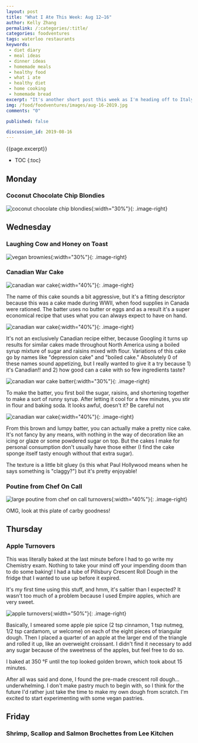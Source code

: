 ```yaml
---
layout: post
title: "What I Ate This Week: Aug 12–16"
author: Kelly Zhang
permalink: /:categories/:title/
categories: foodventures
tags: waterloo restaurants
keywords:
 - diet diary
 - meal ideas
 - dinner ideas
 - homemade meals
 - healthy food
 - what i ate
 - healthy diet
 - home cooking
 - homemade bread
excerpt: "It's another short post this week as I'm heading off to Italy on Friday. This week has been less than healthy because I've been a bit preoccupied with exams, and I've had no motivation to cook."
img: /food/foodventures/images/aug-16-2019.jpg
comments: "0"

published: false

discussion_id: 2019-08-16
---
```


{{page.excerpt}}

* TOC
{:toc}

## Monday


### Coconut Chocolate Chip Blondies

![coconut chocolate chip blondies](/food/foodventures/images/vegan-brownies-toasted-coconut.jpg){:width="30%"}{: .image-right}

## Wednesday

### Laughing Cow and Honey on Toast

![vegan brownies](/food/foodventures/images/vegan-brownies-toasted-coconut.jpg){:width="30%"}{: .image-right}

### Canadian War Cake

![canadian war cake](/food/foodventures/images/canadian-war-cake-1.jpg){:width="40%"}{: .image-right}

The name of this cake sounds a bit aggressive, but it's a fitting descriptor because this was a cake made during WWII, when food supplies in Canada were rationed. The batter uses no butter or eggs and as a result it's a super economical recipe that uses what you can always expect to have on hand.

![canadian war cake](/food/foodventures/images/canadian-war-cake-2.jpg){:width="40%"}{: .image-right}

It's not an exclusively Canadian recipe either, because Googling it turns up results for similar cakes made throughout North America using a boiled syrup mixture of sugar and raisins mixed with flour. Variations of this cake go by names like "depression cake" and "boiled cake." Absolutely 0 of these names sound appetizing, but I really wanted to give it a try because 1) it's Canadian!! and 2) how good can a cake with so few ingredients taste?

![canadian war cake batter](/food/foodventures/images/canadian-war-cake-4.jpg){:width="30%"}{: .image-right}

To make the batter, you first boil the sugar, raisins, and shortening together to make a sort of runny syrup. After letting it cool for a few minutes, you stir in flour and baking soda. It looks awful, doesn't it? Be careful not

![canadian war cake](/food/foodventures/images/canadian-war-cake-3.jpg){:width="40%"}{: .image-right}

From this brown and lumpy batter, you can actually make a pretty nice cake. It's not fancy by any means, with nothing in the way of decoration like an icing or glaze or some powdered sugar on top. But the cakes I make for personal consumption don't usually have those either (I find the cake sponge itself tasty enough without that extra sugar).

The texture is a little bit gluey (is this what Paul Hollywood means when he says something is "claggy?") but it's pretty enjoyable!

### Poutine from Chef On Call

![large poutine from chef on call turnovers](/food/foodventures/images/chef-on-call-poutine.gif){:width="40%"}{: .image-right}

OMG, look at this plate of carby goodness!

## Thursday

### Apple Turnovers

This was literally baked at the last minute before I had to go write my Chemistry exam. Nothing to take your mind off your impending doom than to do some baking! I had a tube of Pillsbury Crescent Roll Dough in the fridge that I wanted to use up before it expired.

It's my first time using this stuff, and hmm, it's saltier than I expected? It wasn't too much of a problem because I used Empire apples, which are very sweet.

![apple turnovers](/food/foodventures/images/apple-turnovers.jpg){:width="50%"}{: .image-right}

Basically, I smeared some apple pie spice (2 tsp cinnamon, 1 tsp nutmeg, 1/2 tsp cardamom, ur welcome) on each of the eight pieces of triangular dough. Then I placed a quarter of an apple at the larger end of the triangle and rolled it up, like an overweight croissant. I didn't find it necessary to add any sugar because of the sweetness of the apples, but feel free to do so.

I baked at 350 °F until the top looked golden brown, which took about 15 minutes.

After all was said and done, I found the pre-made crescent roll dough... underwhelming. I don't make pastry much to begin with, so I think for the future I'd rather just take the time to make my own dough from scratch. I'm excited to start experimenting with some vegan pastries.

## Friday

### Shrimp, Scallop and Salmon Brochettes from Lee Kitchen
